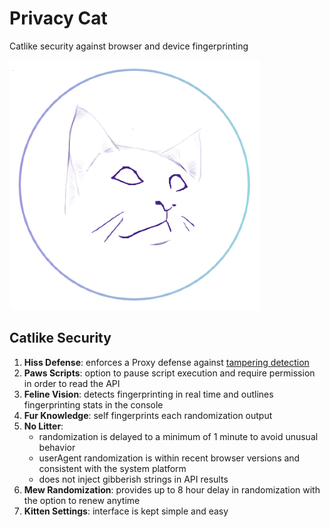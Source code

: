 # Privacy Cat
Catlike security against browser and device fingerprinting

![Privacy Cat](https://github.com/abrahamjuliot/privacy-cat/blob/master/privacycat_2.png)

## Catlike Security
1. **Hiss Defense**: enforces a Proxy defense against [tampering detection](https://adtechmadness.wordpress.com/2019/03/23/javascript-tampering-detection-and-stealth)
2. **Paws Scripts**: option to pause script execution and require permission in order to read the API
3. **Feline Vision**: detects fingerprinting in real time and outlines fingerprinting stats in the console
4. **Fur Knowledge**: self fingerprints each randomization output
5. **No Litter**:
    - randomization is delayed to a minimum of 1 minute to avoid unusual behavior
    - userAgent randomization is within recent browser versions and consistent with the system platform
    - does not inject gibberish strings in API results
6. **Mew Randomization**: provides up to 8 hour delay in randomization with the option to renew anytime
7. **Kitten Settings**: interface is kept simple and easy